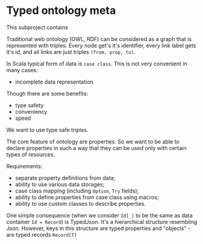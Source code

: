 Typed ontology meta
===================

This subproject contains 

Traditional web ontology (OWL, RDF) can be considered as a graph 
that is represented with triples. Every node get's it's identifier, 
every link label gets it's id, and all links are just triples `(from, prop, to)`.

In Scala typical form of data is `case class`. This is not very convenient in many cases:

- incomplete data representation

Though there are some benefits:

- type safety
- conveniency
- speed

We want to use type safe triples. 

The core feature of ontology are properties. So we want to be able to declare properties in such a way
that they can be used only with certain types of resources. 

Requirements:

- separate property definitions from data;
- ability to use various data storages;
- case class mapping (including `Option`, `Try` fields);
- ability to define properties from case class using macros;
- ability to use custom classes to describe properties.

One simple consequence (when we consider `Id[_]` to be the same as data container `Id = Record`) is TypedJson.
It's a hierarchical structure resembling Json. However, keys in this structure are typed
properties and "objects" - are typed records `Record[T]`